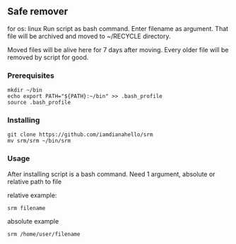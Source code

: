 ## Safe remover
for os: linux
Run script as bash command. Enter filename as argument.
That file will be archived and moved to ~/RECYCLE directory.

Moved files will be alive here for 7 days after moving. Every older file will be removed by script for good.


### Prerequisites
```
mkdir ~/bin
echo export PATH="${PATH}:~/bin" >> .bash_profile
source .bash_profile
```

### Installing

```
git clone https://github.com/iamdianahello/srm
mv srm/srm ~/bin/srm
```


### Usage

After installing script is a bash command.  Need 1 argument, absolute or relative path to file

relative example:
```
srm filename
```

absolute example
```
srm /home/user/filename
```

